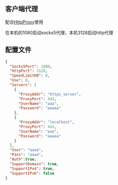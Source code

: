 ## 客户端代理

配合[HttpProxy](https://github.com/arloor/HttpProxy)使用

在本机的1080启动socks5代理，本机3128启动http代理

## 配置文件

```json
{
  "Socks5Port": 1080,
  "HttpPort": 3128,
  "SpeedLimitKB": 0,
  "Use": 0,
  "Servers": [
    {
      "ProxyAddr": "https_server",
      "ProxyPort": 443,
      "UserName": "aaa",
      "Password": "aaaaa"
    },
    {
      "ProxyAddr": "localhost",
      "ProxyPort": 443,
      "UserName": "aaa",
      "Password": "aaaaa"
    }
  ],
  "User": "aaaa",
  "Pass": "aaaa",
  "Auth":true,
  "SupportDomain": true,
  "SupportIPv4": true,
  "SupportIPv6": false
}
```